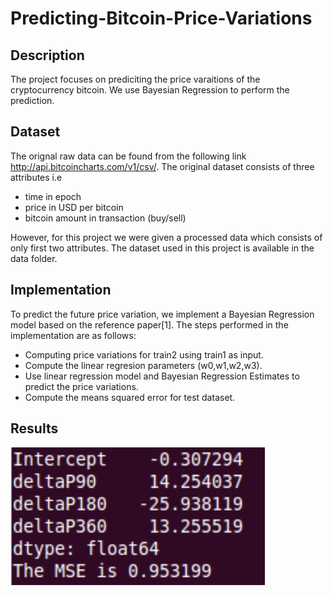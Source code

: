# Predicting-Bitcoin-Price-Variations

## Description
The project focuses on prediciting the price varaitions of the cryptocurrency bitcoin. We use Bayesian Regression to perform the prediction.

## Dataset

The orignal raw data can be found from the following link http://api.bitcoincharts.com/v1/csv/. The original dataset consists of three attributes i.e 
* time in epoch
* price in USD per bitcoin
* bitcoin amount in transaction (buy/sell)

However, for this project we were given a processed data which consists of only first two attributes. The dataset used in this project is available in the data folder.

## Implementation

To predict the future price variation, we implement a Bayesian Regression model based on the reference paper[1]. The steps performed in the implementation are as follows:
* Computing price variations for train2 using train1 as input.
* Compute the linear regresion parameters (w0,w1,w2,w3).
* Use linear regression model and Bayesian Regression Estimates to predict the price variations.
* Compute the means squared error for test dataset.

## Results
![alt text](https://github.com/kdave97/Predicting-Bitcoin-Price-Variations/blob/master/results.JPG)
